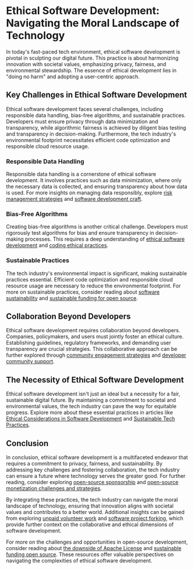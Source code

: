 # Ethical Software Development: Navigating the Moral Landscape of Technology

In today's fast-paced tech environment, ethical software development is pivotal in sculpting our digital future. This practice is about harmonizing innovation with societal values, emphasizing privacy, fairness, and environmental stewardship. The essence of ethical development lies in "doing no harm" and adopting a user-centric approach.

## Key Challenges in Ethical Software Development

Ethical software development faces several challenges, including responsible data handling, bias-free algorithms, and sustainable practices. Developers must ensure privacy through data minimization and transparency, while algorithmic fairness is achieved by diligent bias testing and transparency in decision-making. Furthermore, the tech industry's environmental footprint necessitates efficient code optimization and responsible cloud resource usage.

### Responsible Data Handling

Responsible data handling is a cornerstone of ethical software development. It involves practices such as data minimization, where only the necessary data is collected, and ensuring transparency about how data is used. For more insights on managing data responsibly, explore [risk management strategies](https://www.license-token.com/wiki/risk-management-strategies) and [software development craft](https://www.license-token.com/wiki/software-development-craft).

### Bias-Free Algorithms

Creating bias-free algorithms is another critical challenge. Developers must rigorously test algorithms for bias and ensure transparency in decision-making processes. This requires a deep understanding of [ethical software development](https://www.license-token.com/wiki/ethical-software-development) and [coding ethical practices](https://www.license-token.com/wiki/coding-ethical-practices).

### Sustainable Practices

The tech industry's environmental impact is significant, making sustainable practices essential. Efficient code optimization and responsible cloud resource usage are necessary to reduce the environmental footprint. For more on sustainable practices, consider reading about [software sustainability](https://www.license-token.com/wiki/software-sustainability) and [sustainable funding for open source](https://www.license-token.com/wiki/sustainable-funding-for-open-source).

## Collaboration Beyond Developers

Ethical software development requires collaboration beyond developers. Companies, policymakers, and users must jointly foster an ethical culture. Establishing guidelines, regulatory frameworks, and demanding user transparency are crucial strategies. This collaborative approach can be further explored through [community engagement strategies](https://www.license-token.com/wiki/community-engagement-strategies) and [developer community support](https://www.license-token.com/wiki/developer-community-support).

## The Necessity of Ethical Software Development

Ethical software development isn't just an ideal but a necessity for a fair, sustainable digital future. By maintaining a commitment to societal and environmental values, the tech industry can pave the way for equitable progress. Explore more about these essential practices in articles like [Ethical Considerations in Software Development](https://www.example.com) and [Sustainable Tech Practices](https://www.example.com).

## Conclusion

In conclusion, ethical software development is a multifaceted endeavor that requires a commitment to privacy, fairness, and sustainability. By addressing key challenges and fostering collaboration, the tech industry can ensure a future where technology serves the greater good. For further reading, consider exploring [open-source sponsorship](https://www.license-token.com/wiki/open-source-sponsorship) and [open-source monetization challenges and strategies](https://www.license-token.com/wiki/open-source-monetization-challenges-and-strategies).

By integrating these practices, the tech industry can navigate the moral landscape of technology, ensuring that innovation aligns with societal values and contributes to a better world. Additional insights can be gained from exploring [unpaid volunteer work](https://www.license-token.com/wiki/unpaid-volunteer-work) and [software project forking](https://www.license-token.com/wiki/software-project-forking), which provide further context on the collaborative and ethical dimensions of software development.

For more on the challenges and opportunities in open-source development, consider reading about [the downside of Apache License](https://www.license-token.com/wiki/the-downside-of-apache-license-and-why-i-never-would-use-it) and [sustainable funding open source](https://www.license-token.com/wiki/sustainable-funding-open-source). These resources offer valuable perspectives on navigating the complexities of ethical software development.

